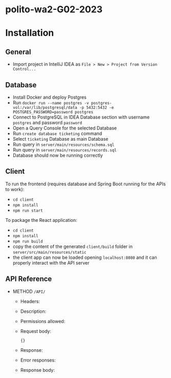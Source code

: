 # polito-wa2-G02-2023

# Installation

## General

- Import project in IntelliJ IDEA as ```File > New > Project from Version Control...```

## Database

- Install Docker and deploy Postgres
- Run ```docker run --name postgres -v postgres-vol:/var/lib/postgresql/data -p 5432:5432 -e POSTGRES_PASSWORD=password postgres```
- Connect to PostgreSQL in IDEA Database section with username ```postgres``` and password ```password```
- Open a Query Console for the selected Database
- Run ```create database ticketing``` command
- Select ```ticketing``` Database as main Database
- Run query in ```server/main/resources/schema.sql```
- Run query in ```server/main/resources/records.sql```
- Database should now be running correctly

## Client

To run the frontend (requires database and Spring Boot running for the APIs to work):

- `cd client`
- `npm install`
- `npm run start`

To package the React application:

- `cd client`
- `npm install`
- `npm run build`
- copy the content of the generated `client/build` folder in `server/src/main/resources/static`
- the client app can now be loaded opening `localhost:8080` and it can properly interact with the API server

## API Reference

- METHOD `/API/`

    - Headers:
    - Description:
    - Permissions allowed:
    - Request body:

      ```
      {}
      ```

    - Response:
    - Error responses:
    - Response body: 

  ```
  ```